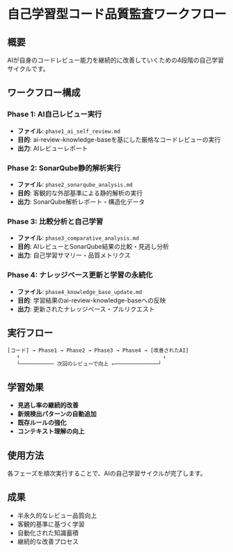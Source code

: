 # 自己学習型コード品質監査ワークフロー

## 概要
AIが自身のコードレビュー能力を継続的に改善していくための4段階の自己学習サイクルです。

## ワークフロー構成

### Phase 1: AI自己レビュー実行
- **ファイル**: `phase1_ai_self_review.md`
- **目的**: ai-review-knowledge-baseを基にした厳格なコードレビューの実行
- **出力**: AIレビューレポート

### Phase 2: SonarQube静的解析実行
- **ファイル**: `phase2_sonarqube_analysis.md`
- **目的**: 客観的な外部基準による静的解析の実行
- **出力**: SonarQube解析レポート・構造化データ

### Phase 3: 比較分析と自己学習
- **ファイル**: `phase3_comparative_analysis.md`
- **目的**: AIレビューとSonarQube結果の比較・見逃し分析
- **出力**: 自己学習サマリー・品質メトリクス

### Phase 4: ナレッジベース更新と学習の永続化
- **ファイル**: `phase4_knowledge_base_update.md`
- **目的**: 学習結果のai-review-knowledge-baseへの反映
- **出力**: 更新されたナレッジベース・プルリクエスト

## 実行フロー
```
[コード] → Phase1 → Phase2 → Phase3 → Phase4 → [改善されたAI]
   ↑                                              ↓
   └─────────── 次回のレビューで向上 ←──────────────┘
```

## 学習効果
- **見逃し率の継続的改善**
- **新規検出パターンの自動追加**
- **既存ルールの強化**
- **コンテキスト理解の向上**

## 使用方法
各フェーズを順次実行することで、AIの自己学習サイクルが完了します。

## 成果
- 半永久的なレビュー品質向上
- 客観的基準に基づく学習
- 自動化された知識蓄積
- 継続的な改善プロセス
